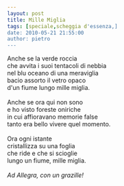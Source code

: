 ```yaml
---
layout: post
title: Mille Miglia
tags: [speciale,scheggia d'essenza,]
date: 2010-05-21 21:55:00
author: pietro
---
```

Anche se la verde roccia<br/>che avvita i suoi tentacoli di nebbia<br/>nel blu oceano di una meraviglia<br/>bacio assorto il vetro opaco<br/>d'un fiume lungo mille miglia.<br/><br/>Anche se ora qui non sono<br/>e ho visto foreste oniriche<br/>in cui affioravano memorie false<br/>tanto era bello vivere quel momento.<br/><br/>Ora ogni istante<br/>cristallizza su una foglia<br/>che ride e che si scioglie<br/>lungo un fiume, mille miglia.<br/><br/><span style="font-style: italic">Ad Allegra, con un grazille!</span>
